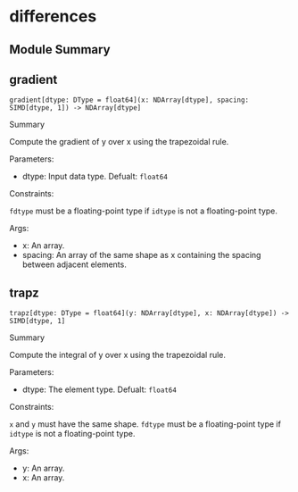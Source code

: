 



# differences

##  Module Summary
  

## gradient


```Mojo
gradient[dtype: DType = float64](x: NDArray[dtype], spacing: SIMD[dtype, 1]) -> NDArray[dtype]
```  
Summary  
  
Compute the gradient of y over x using the trapezoidal rule.  
  
Parameters:  

- dtype: Input data type. Defualt: `float64`
  
Constraints:

`fdtype` must be a floating-point type if `idtype` is not a floating-point type.  
  
Args:  

- x: An array.
- spacing: An array of the same shape as x containing the spacing between adjacent elements.

## trapz


```Mojo
trapz[dtype: DType = float64](y: NDArray[dtype], x: NDArray[dtype]) -> SIMD[dtype, 1]
```  
Summary  
  
Compute the integral of y over x using the trapezoidal rule.  
  
Parameters:  

- dtype: The element type. Defualt: `float64`
  
Constraints:

`x` and `y` must have the same shape. `fdtype` must be a floating-point type if `idtype` is not a floating-point type.  
  
Args:  

- y: An array.
- x: An array.
